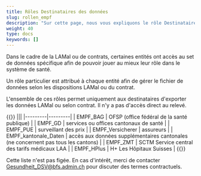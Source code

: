 ```yaml
---
title: Rôles Destinataires des données
slug: rollen_empf
description: "Sur cette page, nous vous expliquons le rôle Destinataire de données (EMPF)."
weight: 40
type: docs
keywords: []
---
```


Dans le cadre de la LAMal ou de contrats, certaines entités ont accès au set de données spécifique afin de pouvoir jouer au mieux leur rôle dans le système de santé.

Un rôle particulier est attribué à chaque entité afin de gérer le fichier de données selon les dispositions LAMal ou du contrat.

L'ensemble de ces rôles permet uniquement aux destinataires d'exporter les données LAMal ou selon contrat. Il n'y a pas d'accès direct au relevé.

{{<markdown>}}
|||
|---------|---------|
| EMPF_BAG | OFSP (office fédéral de la santé publique) |
| EMPF_GD | services ou offices cantonaux de santé |
| EMPF_PUE | surveillant des prix |
| EMPF_Versicherer | assureurs |
| EMPF_kantonale_Daten | accès aux données supplémentaires cantonales (ne concernent pas tous les cantons) |
| EMPF_ZMT | SCTM Service central des tarifs médicaux LAA |
| EMPF_HPlus | H+ Les Hôpitaux Suisses |
{{</markdown>}}

Cette liste n'est pas figée. En cas d'intérêt, merci de contacter <Gesundheit_DSV@bfs.admin.ch> pour discuter des termes contractuels.
